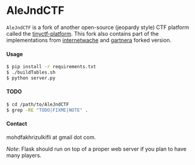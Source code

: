 AleJndCTF
================

`AleJndCTF` is a fork of another open-source (jeopardy style) CTF platform called the [tinyctf-platform](https://github.com/balidani/tinyctf-platform).
This fork also contains part of the implementations from [internetwache](https://github.com/internetwache/tinyctf-platform) and [gartnera](https://github.com/gartnera/tinyctf-platform) forked version.


#### Usage

```bash
$ pip install -r requirements.txt
$ ./buildTables.sh
$ python server.py
```

#### TODO

```bash
$ cd /path/to/AleJndCTF
$ grep -RE "TODO|FIXME|NOTE" .
```

#### Contact

mohdfakhrizulkifli at gmail dot com.

*Note*: Flask should run on top of a proper web server if you plan to have many players.
